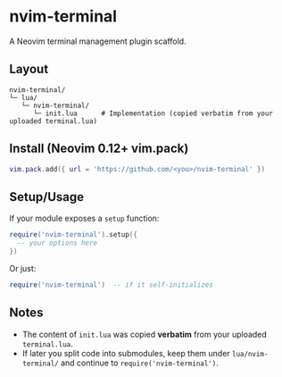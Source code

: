# nvim-terminal

A Neovim terminal management plugin scaffold.

## Layout
```
nvim-terminal/
└─ lua/
   └─ nvim-terminal/
      └─ init.lua      # Implementation (copied verbatim from your uploaded terminal.lua)
```

## Install (Neovim 0.12+ vim.pack)
```lua
vim.pack.add({ url = 'https://github.com/<you>/nvim-terminal' })
```

## Setup/Usage
If your module exposes a `setup` function:
```lua
require('nvim-terminal').setup({
  -- your options here
})
```

Or just:
```lua
require('nvim-terminal')  -- if it self-initializes
```

## Notes
- The content of `init.lua` was copied **verbatim** from your uploaded `terminal.lua`.
- If later you split code into submodules, keep them under `lua/nvim-terminal/` and continue to `require('nvim-terminal')`.
